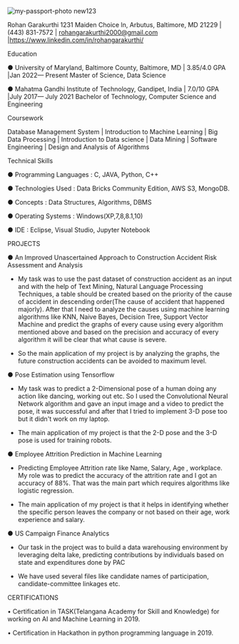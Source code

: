 ![my-passport-photo  new123](https://github.com/Rohan198/UMBC-DATA606-FALL2023-TUESDAY/assets/85558952/77eedd4f-a33f-45d7-9eda-89cc4fbc5ae0)


Rohan Garakurthi
1231 Maiden Choice ln, Arbutus, Baltimore, MD 21229 | (443) 831-7572 | rohangarakurthi2000@gmail.com |https://www.linkedin.com/in/rohangarakurthi/



Education	

●	University of Maryland, Baltimore County, Baltimore, MD | 3.85/4.0 GPA |Jan 2022— Present
	Master of Science, Data Science	
 
●	Mahatma Gandhi Institute of Technology, Gandipet, India | 7.0/10 GPA |July 2017— July 2021
	Bachelor of Technology, Computer Science and Engineering		


Coursework

Database Management System | Introduction to Machine Learning | Big Data Processing | Introduction to Data science | Data Mining | Software Engineering | Design and Analysis of Algorithms


Technical Skills

●	Programming Languages : C, JAVA, Python, C++

●	Technologies Used : Data Bricks Community Edition, AWS S3, MongoDB.

●	Concepts : Data Structures, Algorithms, DBMS

●	Operating Systems : Windows(XP,7,8,8.1,10)

●	IDE : Eclipse, Visual Studio, Jupyter Notebook


PROJECTS

●	An Improved Unascertained Approach to Construction Accident Risk Assessment and Analysis


-	My task was to use the past dataset of construction accident as an input and with the help of Text Mining, Natural Language Processing Techniques, a table should be created 
        based on the priority of the cause of accident in descending order(The cause of accident that happened majorly). After that I need to analyze the causes using machine learning 
        algorithms like KNN, Naive Bayes, Decision Tree, Support Vector Machine and predict the graphs of every cause using every algorithm mentioned above and based on the precision 
        and accuracy of every algorithm it will be clear that what cause is severe.

-	So the main application of my project is by analyzing the graphs, the future construction accidents can be avoided to maximum level.


●	Pose Estimation using Tensorflow


-	My task was to predict a 2-Dimensional pose of a human doing any action like dancing, working out etc. So I used the Convolutional Neural Network algorithm and gave an input 
        image and a video to predict the pose, it was successful and after that I tried to implement 3-D pose too but it didn't work on my laptop.

-	The main application of my project is that the 2-D pose and the 3-D pose is used for training robots.


●	Employee Attrition Prediction in Machine Learning

-	Predicting Employee Attrition rate like Name, Salary, Age , workplace. My role was to predict the accuracy of the attrition rate and I got an accuracy of 88%. That was the main 
        part which requires algorithms like logistic regression.

-	The main application of my project is that it helps in identifying whether the specific person leaves the company or not based on their age, work experience and salary.


●	US Campaign Finance Analytics


-	Our task in the project was to build a data warehousing environment by leveraging delta lake, predicting contributions by individuals based on state and expenditures done by PAC

-	We have used several files like candidate names of participation, candidate-committee linkages etc.

CERTIFICATIONS

•	Certification in TASK(Telangana Academy for Skill and Knowledge) for working on AI and Machine Learning in 2019.

•	Certification in Hackathon in python programming language in 2019.

